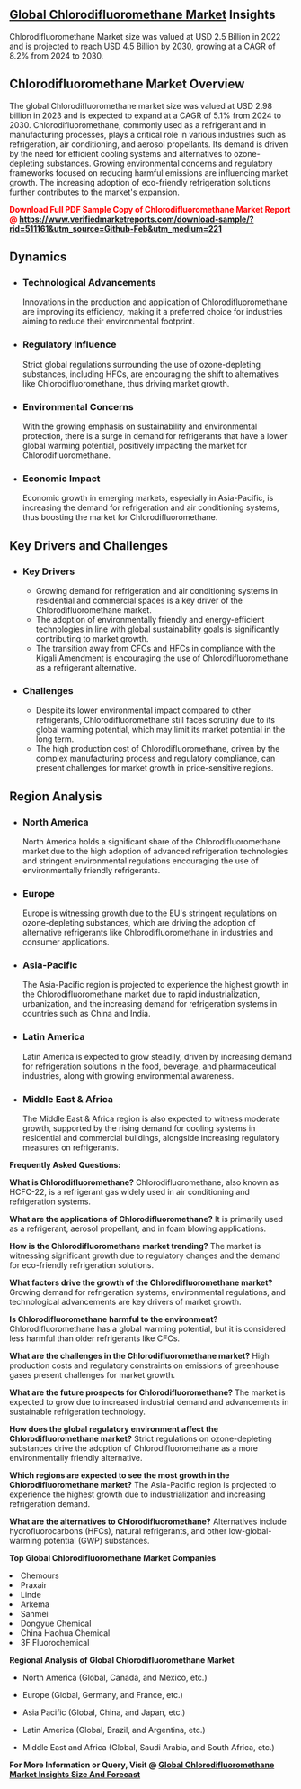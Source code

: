 <h2><a href="https://www.verifiedmarketreports.com/download-sample/?rid=511161&amp;utm_source=Github&amp;utm_medium=221" target="_blank">Global Chlorodifluoromethane Market</a> Insights</h2><p>Chlorodifluoromethane Market size was valued at USD 2.5 Billion in 2022 and is projected to reach USD 4.5 Billion by 2030, growing at a CAGR of 8.2% from 2024 to 2030.</p><p><h2>Chlorodifluoromethane Market Overview</h2> <p>The global Chlorodifluoromethane market size was valued at USD 2.98 billion in 2023 and is expected to expand at a CAGR of 5.1% from 2024 to 2030. Chlorodifluoromethane, commonly used as a refrigerant and in manufacturing processes, plays a critical role in various industries such as refrigeration, air conditioning, and aerosol propellants. Its demand is driven by the need for efficient cooling systems and alternatives to ozone-depleting substances. Growing environmental concerns and regulatory frameworks focused on reducing harmful emissions are influencing market growth. The increasing adoption of eco-friendly refrigeration solutions further contributes to the market's expansion.</p> <p><strong><p><span class=""><span style="color: #ff0000;"><strong>Download Full PDF Sample Copy of Chlorodifluoromethane Market Report</strong> @ </span><a href="https://www.verifiedmarketreports.com/download-sample/?rid=511161&amp;utm_source=Github-Feb&amp;utm_medium=221" target="_blank">https://www.verifiedmarketreports.com/download-sample/?rid=511161&amp;utm_source=Github-Feb&amp;utm_medium=221</a></span></p></strong></p> <h2>Dynamics</h2> <ul> <li><h3>Technological Advancements</h3> Innovations in the production and application of Chlorodifluoromethane are improving its efficiency, making it a preferred choice for industries aiming to reduce their environmental footprint.</li> <li><h3>Regulatory Influence</h3> Strict global regulations surrounding the use of ozone-depleting substances, including HFCs, are encouraging the shift to alternatives like Chlorodifluoromethane, thus driving market growth.</li> <li><h3>Environmental Concerns</h3> With the growing emphasis on sustainability and environmental protection, there is a surge in demand for refrigerants that have a lower global warming potential, positively impacting the market for Chlorodifluoromethane.</li> <li><h3>Economic Impact</h3> Economic growth in emerging markets, especially in Asia-Pacific, is increasing the demand for refrigeration and air conditioning systems, thus boosting the market for Chlorodifluoromethane.</li> </ul> <h2>Key Drivers and Challenges</h2> <ul> <li><h3>Key Drivers</h3> <ul> <li>Growing demand for refrigeration and air conditioning systems in residential and commercial spaces is a key driver of the Chlorodifluoromethane market.</li> <li>The adoption of environmentally friendly and energy-efficient technologies in line with global sustainability goals is significantly contributing to market growth.</li> <li>The transition away from CFCs and HFCs in compliance with the Kigali Amendment is encouraging the use of Chlorodifluoromethane as a refrigerant alternative.</li> </ul> </li> <li><h3>Challenges</h3> <ul> <li>Despite its lower environmental impact compared to other refrigerants, Chlorodifluoromethane still faces scrutiny due to its global warming potential, which may limit its market potential in the long term.</li> <li>The high production cost of Chlorodifluoromethane, driven by the complex manufacturing process and regulatory compliance, can present challenges for market growth in price-sensitive regions.</li> </ul> </li> </ul> <h2>Region Analysis</h2> <ul> <li><h3>North America</h3> North America holds a significant share of the Chlorodifluoromethane market due to the high adoption of advanced refrigeration technologies and stringent environmental regulations encouraging the use of environmentally friendly refrigerants.</li> <li><h3>Europe</h3> Europe is witnessing growth due to the EU's stringent regulations on ozone-depleting substances, which are driving the adoption of alternative refrigerants like Chlorodifluoromethane in industries and consumer applications.</li> <li><h3>Asia-Pacific</h3> The Asia-Pacific region is projected to experience the highest growth in the Chlorodifluoromethane market due to rapid industrialization, urbanization, and the increasing demand for refrigeration systems in countries such as China and India.</li> <li><h3>Latin America</h3> Latin America is expected to grow steadily, driven by increasing demand for refrigeration solutions in the food, beverage, and pharmaceutical industries, along with growing environmental awareness.</li> <li><h3>Middle East & Africa</h3> The Middle East & Africa region is also expected to witness moderate growth, supported by the rising demand for cooling systems in residential and commercial buildings, alongside increasing regulatory measures on refrigerants.</li> </ul> <p><strong>Frequently Asked Questions:</strong></p> <p><strong>What is Chlorodifluoromethane?</strong> Chlorodifluoromethane, also known as HCFC-22, is a refrigerant gas widely used in air conditioning and refrigeration systems.</p> <p><strong>What are the applications of Chlorodifluoromethane?</strong> It is primarily used as a refrigerant, aerosol propellant, and in foam blowing applications.</p> <p><strong>How is the Chlorodifluoromethane market trending?</strong> The market is witnessing significant growth due to regulatory changes and the demand for eco-friendly refrigeration solutions.</p> <p><strong>What factors drive the growth of the Chlorodifluoromethane market?</strong> Growing demand for refrigeration systems, environmental regulations, and technological advancements are key drivers of market growth.</p> <p><strong>Is Chlorodifluoromethane harmful to the environment?</strong> Chlorodifluoromethane has a global warming potential, but it is considered less harmful than older refrigerants like CFCs.</p> <p><strong>What are the challenges in the Chlorodifluoromethane market?</strong> High production costs and regulatory constraints on emissions of greenhouse gases present challenges for market growth.</p> <p><strong>What are the future prospects for Chlorodifluoromethane?</strong> The market is expected to grow due to increased industrial demand and advancements in sustainable refrigeration technology.</p> <p><strong>How does the global regulatory environment affect the Chlorodifluoromethane market?</strong> Strict regulations on ozone-depleting substances drive the adoption of Chlorodifluoromethane as a more environmentally friendly alternative.</p> <p><strong>Which regions are expected to see the most growth in the Chlorodifluoromethane market?</strong> The Asia-Pacific region is projected to experience the highest growth due to industrialization and increasing refrigeration demand.</p> <p><strong>What are the alternatives to Chlorodifluoromethane?</strong> Alternatives include hydrofluorocarbons (HFCs), natural refrigerants, and other low-global-warming potential (GWP) substances.</p> </p><p><strong>Top Global Chlorodifluoromethane Market Companies</strong></p><div data-test-id=""><p><li>Chemours</li><li> Praxair</li><li> Linde</li><li> Arkema</li><li> Sanmei</li><li> Dongyue Chemical</li><li> China Haohua Chemical</li><li> 3F Fluorochemical</li></p><div><strong>Regional Analysis of&nbsp;Global Chlorodifluoromethane Market</strong></div><ul><li dir="ltr"><p dir="ltr">North America&nbsp;(Global, Canada, and Mexico, etc.)</p></li><li dir="ltr"><p dir="ltr">Europe (Global, Germany, and France, etc.)</p></li><li dir="ltr"><p dir="ltr">Asia Pacific&nbsp;(Global, China, and Japan, etc.)</p></li><li dir="ltr"><p dir="ltr">Latin America&nbsp;(Global, Brazil, and Argentina, etc.)</p></li><li dir="ltr">Middle East and Africa&nbsp;(Global, Saudi Arabia, and South Africa, etc.)</li></ul><p><strong>For More Information or Query, Visit @&nbsp;</strong><strong><a href="https://www.verifiedmarketreports.com/product/chlorodifluoromethane-market-size-and-forecast/?utm_source=Github&amp;utm_medium=221" target="_blank">Global Chlorodifluoromethane Market Insights Size And Forecast</a></strong></p></div>
